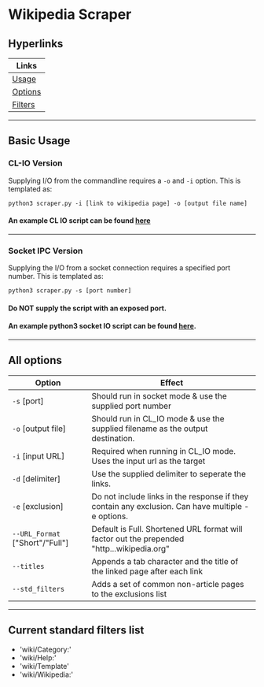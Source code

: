 # Wikipedia Scraper
## Hyperlinks
|Links|
---|
[Usage](#basic-usage)|
[Options](#all-options)|
[Filters](#current-standard-filters-list)|
---
## Basic Usage

### CL-IO Version
 Supplying I/O from the commandline requires a `-o` and `-i` option. This is templated as:
```
python3 scraper.py -i [link to wikipedia page] -o [output file name]
```
#### An example CL IO script can be found [here](cltest.sh)
---
### Socket IPC Version
Supplying the I/O from a socket connection requires a specified port number. This is templated as:
```
python3 scraper.py -s [port number]
```
#### Do NOT supply the script with an exposed port.
#### An example python3 socket IO script can be found [here](sockettest.py).
---
## All options
|Option|Effect|
---|---
`-s` [port] | Should run in socket mode & use the supplied port number
`-o` [output file] | Should run in CL_IO mode & use the supplied filename as the output destination.
`-i` [input URL] | Required when running in CL_IO mode. Uses the input url as the target
`-d` [delimiter] | Use the supplied delimiter to seperate the links.
`-e` [exclusion] | Do not include links in the response if they contain any exclusion. Can have multiple -e options.
`--URL_Format` ["Short"/"Full"] | Default is Full. Shortened URL format will factor out the prepended "http...wikipedia.org"
`--titles` | Appends a tab character and the title of the linked page after each link
`--std_filters` | Adds a set of common non-article pages to the exclusions list

---
## Current standard filters list
* 'wiki/Category:'
* 'wiki/Help:'
* 'wiki/Template'
* 'wiki/Wikipedia:'